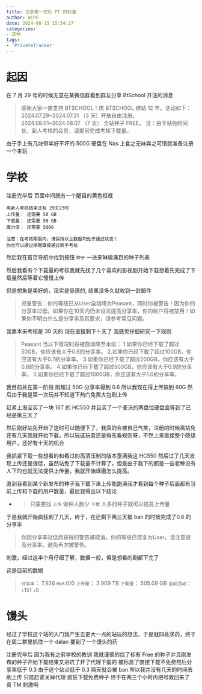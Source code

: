 ```yaml
---
title: 记录第一次玩 PT 的刺激
author: WCPE
date: 2024-08-15 15:54:27
categories:
- 其他
tags:
- 'PrivateTracker'
---
```


# 起因

在 7 月 29 号的时候无意在某微信群看到群友分享 BtSchool 开注的消息

> 感谢大家一直支持 BTSCHOOL！庆 BTSCHOOL 建站 12 年，活动如下：
> 2024.07.29~2024.07.31 （3 天）开放自由注册。
> 2024.08.01~2024.08.07 （7 天） 全站种子 FREE。
> 注：由于站免时间长，新人考核的会员，请提前完成考核下载量。

由于手上有几块带半好不坏的 500G 硬盘在 Nas 上食之无味弃之可惜就准备注册一个来玩

# 学校

注册完毕后 页面中间就有一个醒目的黄色框框

```
离新人考核结束还有 29天23时
上传量： 还需要 50 GB
下载量： 还需要 50 GB
魔力值： 还需要 5000

注意：在考核期限内，请保持以上数据均处于通过状态！
你也可以通过捐赠直接通过新手考核
```

然后我在首页导航中找到按钮 `种子` 一进来琳琅满目的种子列表

然后我看有个下载量的考核我就先找了几个喜欢的影视剧开始下载想着先完成了下载量然后等着它慢慢上传

但是想象是美好的，现实是骨感的, 结果没多久就收到一封邮件

> 郑重警告：你的等级已从User自动降为Peasant，同时你被警告！因为你的分享率过低。如果你在10天内仍未设法提高分享率，你的帐户将被禁用！如果你不明白什么是分享率及其要求，请参考常见问题。

我靠本来考核是 30 天的 现在直接剩下十天了 我感觉仔细研究一下规则

>  Peasant	 	当以下情况时将被自动降至本级：
>  1.如果你已经下载了超过50GB，你应该有大于0.6的分享率。
>  2.如果你已经下载了超过100GB，你应该有大于0.7的分享率。
>  3.如果你已经下载了超过200GB，你应该有大于0.8的分享率。
>  4.如果你已经下载了超过500GB，你应该有大于0.9的分享率。
>  5.如果你已经下载了超过1000GB，你应该有大于1.0的分享率。

我目前处在第一阶段 刚超过 50G 分享率得到 0.6 所以我现在得上传搞到 60G 然后由于我是第一次玩并不知道下热门免费大包刷上传

赶紧上淘宝买了一块 16T 的 HC550 并且买了一个麦沃的两盘位硬盘盒等到了已经是第三天了

然后刚好站免开始了这时可以随便下了，我真的会被自己气笑，注册的时候离站免还有几天我就开始下载，所以玩这玩意还是得先看规则呀，不然上来直接整个降级用户，还好有十天的机会

我抓紧下载一些想看的和看过的高清压制的版本塞满我这 HC550 然后过了几天发现上传还是很低，虽然站免了下载量不计算了，但是由于我下的都是一些老种没有人下的也就无法提供上传量，我就开始琢磨怎么提高。

直到我看到某个新发布的种子我下载下来上传能跑满我才看到每个种子后面都有当前上传和下载的用户数量，最后我得出以下结论

- >只需要找 `上传` 做种人数少 `下载` 人多的种子就可以提高上传量

于是我就开始疯狂刷了几天，终于，在还剩下两三天被 ban 的时候完成了0.6 的分享率

> 你因分享率过低而获得的警告被取消。你的等级已恢复为User。请注意提高分享率，避免再次被警告。

刺激，经过这半个月仔细了解，数据一般，但是想看的剧都下完了

这是目前的数据

> `分享率`： 7.926 `H&R`:0/0 `上传量`： 3.909 TB `下载量`： 505.09 GB `当前活动`： `↑`151 `↓`0
# 馒头

经过了学校这个站的入门我产生去更大一点的站玩的想法，于是就四处求药，终于在周二群里抓住一个 dalao 要到了一个馒头的药

注册完毕后 因为我有之前学校的教训 我就谨慎的找了标有 Free 的种子并且刚发布的种子开始下载结果又进坑了开了代理下载的 被标盒了直接下载不免费然后分享率低于 0.3
由于这个站点低于 0.3 隔天就会被 ban 所以我并没有几天的时间去刷上传 只能赶紧关掉代理 疯狂下载免费种子 终于在两三个小时内把号救回来了 真 TM 刺激啊



